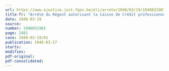 ```yaml
---
url: https://www.ejustice.just.fgov.be/eli/arrete/1948/03/19/1948031901/justel
title-fr: "Arrêté du Régent autorisant la Caisse de Crédit professionnel à remplacer par des griffes, les signatures à apposer sur les titres de ses emprunts"
date: 1948-03-19
source:
number: 1948031901
page: 2481
case: 1948-03-19/01
publication: 1948-03-27
starts:
modifies:
pdf-original:
pdf-consolidated:
---
```



